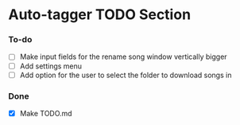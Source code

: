 # Auto-tagger TODO Section

### To-do
- [ ] Make input fields for the rename song window vertically bigger
- [ ] Add settings menu
- [ ] Add option for the user to select the folder to download songs in

### Done
- [x] Make TODO.md